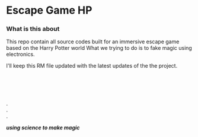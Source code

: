 # Escape Game HP

<h3> What is this about </h3>

This repo contain all source codes built for an immersive escape game based on the Harry Potter world
What we trying to do is to fake magic using electronics.

I'll keep this RM file updated with the latest updates of the the project.
<br><br><br><br><br>
<br>
.<br>
.<br>
.<br>

***using science to make magic***
